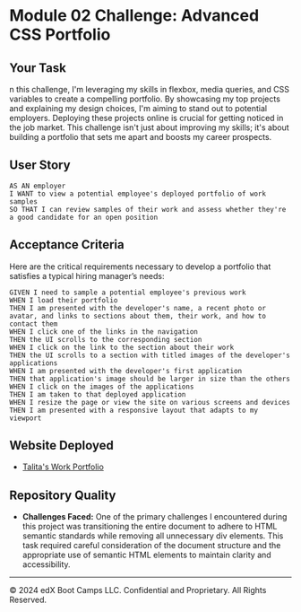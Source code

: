 # Module 02 Challenge: Advanced CSS Portfolio

## Your Task

n this challenge, I'm leveraging my skills in flexbox, media queries, and CSS variables to create a compelling portfolio. By showcasing my top projects and explaining my design choices, I'm aiming to stand out to potential employers. Deploying these projects online is crucial for getting noticed in the job market. This challenge isn't just about improving my skills; it's about building a portfolio that sets me apart and boosts my career prospects.


## User Story

```
AS AN employer
I WANT to view a potential employee's deployed portfolio of work samples
SO THAT I can review samples of their work and assess whether they're a good candidate for an open position
```


## Acceptance Criteria

Here are the critical requirements necessary to develop a portfolio that satisfies a typical hiring manager’s needs:

```
GIVEN I need to sample a potential employee's previous work
WHEN I load their portfolio
THEN I am presented with the developer's name, a recent photo or avatar, and links to sections about them, their work, and how to contact them
WHEN I click one of the links in the navigation
THEN the UI scrolls to the corresponding section
WHEN I click on the link to the section about their work
THEN the UI scrolls to a section with titled images of the developer's applications
WHEN I am presented with the developer's first application
THEN that application's image should be larger in size than the others
WHEN I click on the images of the applications
THEN I am taken to that deployed application
WHEN I resize the page or view the site on various screens and devices
THEN I am presented with a responsive layout that adapts to my viewport
```


## Website Deployed

* [Talita's Work Portfolio](https://titarosa.github.io/module_2_challenge/) 

## Repository Quality

- **Challenges Faced:** One of the primary challenges I encountered during this project was transitioning the entire document to adhere to HTML semantic standards while removing all unnecessary div elements. This task required careful consideration of the document structure and the appropriate use of semantic HTML elements to maintain clarity and accessibility.

- - -
© 2024 edX Boot Camps LLC. Confidential and Proprietary. All Rights Reserved.
